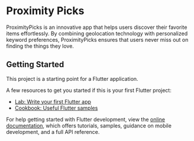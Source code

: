 # Proximity Picks

ProximityPicks is an innovative app that helps users discover their favorite items effortlessly. 
By combining geolocation technology with personalized keyword preferences, ProximityPicks ensures that users never miss out on finding the things they love.

## Getting Started

This project is a starting point for a Flutter application.

A few resources to get you started if this is your first Flutter project:

- [Lab: Write your first Flutter app](https://docs.flutter.dev/get-started/codelab)
- [Cookbook: Useful Flutter samples](https://docs.flutter.dev/cookbook)

For help getting started with Flutter development, view the
[online documentation](https://docs.flutter.dev/), which offers tutorials,
samples, guidance on mobile development, and a full API reference.
